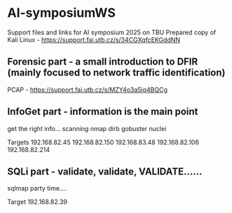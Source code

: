 # AI-symposiumWS
Support files and links for AI symposium 2025 on TBU
Prepared copy of Kali Linux - https://support.fai.utb.cz/s/34CGXqfcEKGddNN

Forensic part - a small introduction to DFIR (mainly focused to network traffic identification)
-----------------------------------------------------------------------------------------------
PCAP - https://support.fai.utb.cz/s/MZY4o3a5jq4BQCg

InfoGet part - information is the main point
-----------------------------------------------------------------------------------------------
get the right info... scanning
  nmap
  dirb
  gobuster
  nuclei

Targets
  192.168.82.45
  192.168.82.150
  192.168.83.48
  192.168.82.106
  192.168.82.214

SQLi part - validate, validate, VALIDATE......
-----------------------------------------------------------------------------------------------
sqlmap party time....

Target
  192.168.82.39
